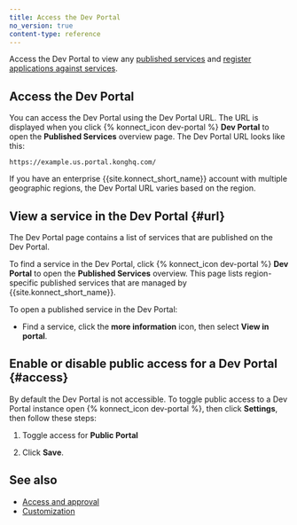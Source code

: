 ```yaml
---
title: Access the Dev Portal
no_version: true
content-type: reference
---
```


Access the Dev Portal to view any [published services](/konnect/servicehub/service-documentation)
and [register applications against services](/konnect/dev-portal/applications/dev-reg-app-service).

## Access the Dev Portal

You can access the Dev Portal using the Dev Portal URL. The URL is displayed when you click {% konnect_icon dev-portal %} **Dev Portal** to open the **Published Services** overview page.
The Dev Portal URL looks like this: 
    
    https://example.us.portal.konghq.com/

If you have an enterprise {{site.konnect_short_name}} account with multiple geographic regions, the Dev Portal URL varies based on the region. 
 
## View a service in the Dev Portal {#url}

The Dev Portal page contains a list of services that are published on the Dev Portal. 

To find a service in the Dev Portal, click {% konnect_icon dev-portal %} **Dev Portal** to open the **Published Services** overview. This page lists region-specific published services that are managed by {{site.konnect_short_name}}. 

To open a published service in the Dev Portal:  

* Find a service, click the **more information** icon, then select **View in portal**.


## Enable or disable public access for a Dev Portal {#access}

By default the Dev Portal is not accessible. To toggle public access to a Dev Portal instance open {% konnect_icon dev-portal %}, then click **Settings**, then follow these steps: 

1. Toggle access for **Public Portal**

2. Click **Save**.

## See also

* [Access and approval](/konnect/dev-portal/access-and-approval/manage-devs/)
* [Customization](/konnect/dev-portal/customization/)
